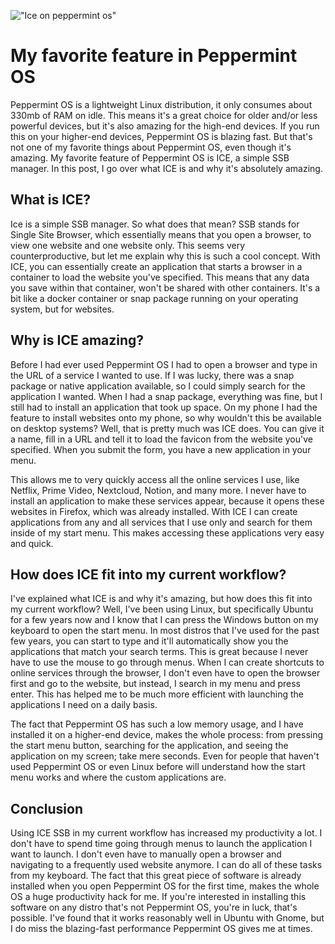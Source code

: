 !["Ice on peppermint os"](/images/articles/ice-on-peppermint-os.jpg)
# My favorite feature in Peppermint OS

Peppermint OS is a lightweight Linux distribution, it only consumes about 330mb of RAM on idle. This means it's a great choice for older and/or less powerful devices, but it's also amazing for the high-end devices. If you run this on your higher-end devices, Peppermint OS is blazing fast. But that's not one of my favorite things about Peppermint OS, even though it's amazing. My favorite feature of Peppermint OS is ICE, a simple SSB manager. In this post, I go over what ICE is and why it's absolutely amazing.

## What is ICE?

Ice is a simple SSB manager. So what does that mean? SSB stands for Single Site Browser, which essentially means that you open a browser, to view one website and one website only. This seems very counterproductive, but let me explain why this is such a cool concept. With ICE, you can essentially create an application that starts a browser in a container to load the website you've specified. This means that any data you save within that container, won't be shared with other containers. It's a bit like a docker container or snap package running on your operating system, but for websites.

## Why is ICE amazing?

Before I had ever used Peppermint OS I had to open a browser and type in the URL of a service I wanted to use. If I was lucky, there was a snap package or native application available, so I could simply search for the application I wanted. When I had a snap package, everything was fine, but I still had to install an application that took up space. On my phone I had the feature to install websites onto my phone, so why wouldn't this be available on desktop systems? Well, that is pretty much was ICE does. You can give it a name, fill in a URL and tell it to load the favicon from the website you've specified. When you submit the form, you have a new application in your menu. 

This allows me to very quickly access all the online services I use, like Netflix, Prime Video, Nextcloud, Notion, and many more. I never have to install an application to make these services appear, because it opens these websites in Firefox, which was already installed. With ICE I can create applications from any and all services that I use only and search for them inside of my start menu. This makes accessing these applications very easy and quick.

## How does ICE fit into my current workflow?

I've explained what ICE is and why it's amazing, but how does this fit into my current workflow? Well, I've been using Linux, but specifically Ubuntu for a few years now and I know that I can press the Windows button on my keyboard to open the start menu. In most distros that I've used for the past few years, you can start to type and it'll automatically show you the applications that match your search terms. This is great because I never have to use the mouse to go through menus. When I can create shortcuts to online services through the browser, I don't even have to open the browser first and go to the website, but instead, I search in my menu and press enter. This has helped me to be much more efficient with launching the applications I need on a daily basis. 

The fact that Peppermint OS has such a low memory usage, and I have installed it on a higher-end device, makes the whole process: from pressing the start menu button, searching for the application, and seeing the application on my screen; take mere seconds. Even for people that haven't used Peppermint OS or even Linux before will understand how the start menu works and where the custom applications are.

## Conclusion

Using ICE SSB in my current workflow has increased my productivity a lot. I don't have to spend time going through menus to launch the application I want to launch. I don't even have to manually open a browser and navigating to a frequently used website anymore. I can do all of these tasks from my keyboard. The fact that this great piece of software is already installed when you open Peppermint OS for the first time, makes the whole OS a huge productivity hack for me. If you're interested in installing this software on any distro that's not Peppermint OS, you're in luck, that's possible. I've found that it works reasonably well in Ubuntu with Gnome, but I do miss the blazing-fast performance Peppermint OS gives me at times.